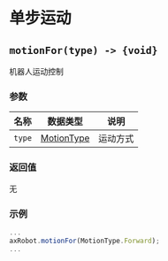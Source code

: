 # 单步运动

## `motionFor(type) -> {void}`

机器人运动控制

### 参数

| 名称   | 数据类型                          | 说明     |
| ------ | --------------------------------- | -------- |
| `type` | [MotionType](../../Define/Define-MotionType) | 运动方式 |

### 返回值

无

### 示例

```typescript
...
axRobot.motionFor(MotionType.Forward);
...
```

